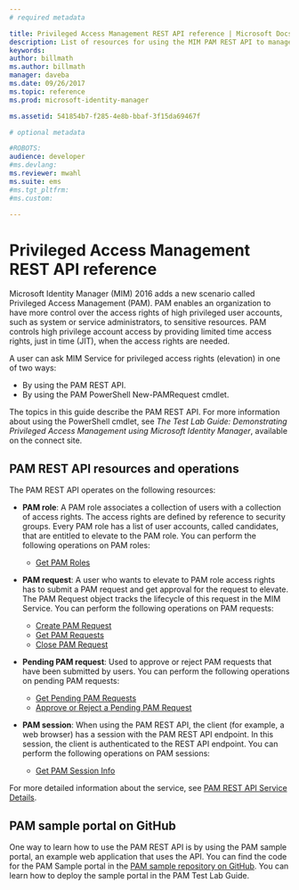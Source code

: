 ```yaml
---
# required metadata

title: Privileged Access Management REST API reference | Microsoft Docs
description: List of resources for using the MIM PAM REST API to manage privileged user accounts.
keywords:
author: billmath
ms.author: billmath
manager: daveba
ms.date: 09/26/2017
ms.topic: reference
ms.prod: microsoft-identity-manager

ms.assetid: 541854b7-f285-4e8b-bbaf-3f15da69467f

# optional metadata

#ROBOTS:
audience: developer
#ms.devlang:
ms.reviewer: mwahl
ms.suite: ems
#ms.tgt_pltfrm:
#ms.custom:

---
```


# Privileged Access Management REST API reference
Microsoft Identity Manager (MIM) 2016 adds a new scenario called Privileged Access Management (PAM). PAM enables an organization to have more control over the access rights of high privileged user accounts, such as system or service administrators, to sensitive resources. PAM controls high privilege account access by providing limited time access rights, just in time (JIT), when the access rights are needed.

A user can ask MIM Service for privileged access rights (elevation) in one of two ways:

- By using the PAM REST API.
- By using the PAM PowerShell New-PAMRequest cmdlet.

The topics in this guide describe the PAM REST API. For more information about using the PowerShell cmdlet, see _The Test Lab Guide: Demonstrating Privileged Access Management using Microsoft Identity Manager_, available on the connect site.

## PAM REST API resources and operations
The PAM REST API operates on the following resources:
- **PAM role**: A PAM role associates a collection of users with a collection of access rights. The access rights are defined by reference to security groups.  Every PAM role has a list of user accounts, called candidates, that are entitled to elevate to the PAM role. You can perform the following operations on PAM roles:

    - [Get PAM Roles](privileged-access-management-get-roles.md)

- **PAM request**: A user who wants to elevate to PAM role access rights has to submit a PAM request and get approval for the request to elevate. The PAM Request object tracks the lifecycle of this request in the MIM Service. You can perform the following operations on PAM requests:

    - [Create PAM Request](privileged-access-management-create-request.md)
    - [Get PAM Requests](privileged-access-management-get-requests.md)
    - [Close PAM Request](privileged-access-management-close-request.md)

- **Pending PAM request**: Used to approve or reject PAM requests that have been submitted by users. You can perform the following operations on pending PAM requests:

    - [Get Pending PAM Requests](privileged-access-management-get-pending-requests.md)
    - [Approve or Reject a Pending PAM Request](privileged-access-management-approve-reject-pending-request.md)

- **PAM session**: When using the PAM REST API, the client (for example, a web browser) has a session with the PAM REST API endpoint. In this session, the client is authenticated to the REST API endpoint. You can perform the following operations on PAM sessions:

     - [Get PAM Session Info](privileged-access-management-get-session-info.md)

For more detailed information about the service, see [PAM REST API Service Details](privileged-access-management-rest-api-service-details.md).

## PAM sample portal on GitHub
One way to learn how to use the PAM REST API is by using the PAM sample portal, an example web application that uses the API. You can find the code for the PAM Sample portal in the [PAM sample repository on GitHub](https://go.microsoft.com/fwlink/?LinkID=618550&clcid=0x409). You can learn how to deploy the sample portal in the PAM Test Lab Guide.
